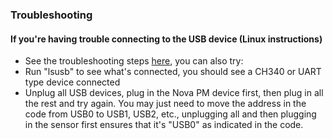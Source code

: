 ### Troubleshooting

#### If you're having trouble connecting to the USB device (Linux instructions)

* See the troubleshooting steps [here](https://github.com/MarkhamLee/finance-productivity-iot-informational-weather-dashboard/blob/main/IoT/air_quality/readme.md), you can also try:
* Run "lsusb" to see what's connected, you should see a CH340 or UART type device connected
* Unplug all USB devices, plug in the Nova PM device first, then plug in all the rest and try again. You may just need to move the address in the code from USB0 to USB1, USB2, etc., unplugging all and then plugging in the sensor first ensures that it's "USB0" as indicated in the code.
